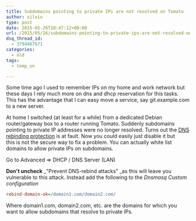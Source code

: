 ```yaml
---
title: Subdomains pointing to private IPs are not resolved on Tomato
author: silviu
type: post
date: 2015-05-26T10:47:12+00:00
url: /2015/05/26/subdomains-pointing-to-private-ips-are-not-resolved-on-tomato/
dsq_thread_id:
  - 3794467671
categories:
  - old
tags:
  - temp_on

---
```

Some time ago I used to remember IPs on my home and work network but these days I rely much more on dns and dhcp reservation for this tasks. This has the advantage that I can easy move a service, say git.example.com to a new server.

At home I switched (at least for a while) from a dedicated Debian router/gateway box to a router running Tomato. Suddenly subdomains pointing to private IP addresses were no longer resolved. Turns out the [DNS rebinding protection][1] is at fault. Now you could easily just disable it but this is not the secure way to fix a problem. You can actually white list domains to allow private IPs on subdomains.

Go to Advanced => DHCP / DNS Server (LAN)

**Don't uncheck** _"Prevent DNS-rebind attacks" _as this will leave you vulnerable to this attack. Instead add the following to the _Dnsmasq_
_Custom configuration_

```ini
rebind-domain-ok=/domain1.com/domain2.com/
```

Where domain1.com, domain2.com, etc. are the domains for which you want to allow subdomains that resolve to private IPs.

 [1]: http://en.wikipedia.org/wiki/DNS_rebinding